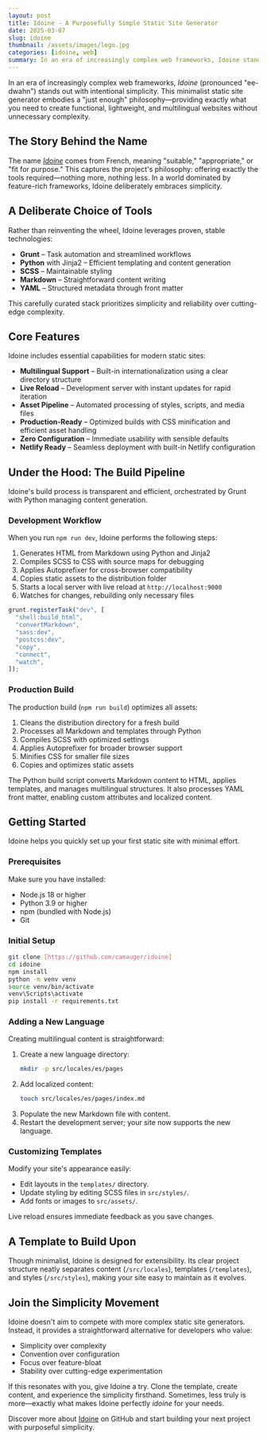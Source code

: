 ```yaml
---
layout: post
title: Idoine - A Purposefully Simple Static Site Generator
date: 2025-03-07
slug: idoine
thumbnail: /assets/images/lego.jpg
categories: [idoine, web]
summary: In an era of increasingly complex web frameworks, Idoine stands out with intentional simplicity.
---
```


In an era of increasingly complex web frameworks, _Idoine_ (pronounced "ee-dwahn") stands out with intentional simplicity. This minimalist static site generator embodies a "just enough" philosophy—providing exactly what you need to create functional, lightweight, and multilingual websites without unnecessary complexity.

## The Story Behind the Name

The name [_Idoine_](https://github.com/camauger/idoine) comes from French, meaning "suitable," "appropriate," or "fit for purpose." This captures the project's philosophy: offering exactly the tools required—nothing more, nothing less. In a world dominated by feature-rich frameworks, Idoine deliberately embraces simplicity.

## A Deliberate Choice of Tools

Rather than reinventing the wheel, Idoine leverages proven, stable technologies:

- **Grunt** – Task automation and streamlined workflows
- **Python** with Jinja2 – Efficient templating and content generation
- **SCSS** – Maintainable styling
- **Markdown** – Straightforward content writing
- **YAML** – Structured metadata through front matter

This carefully curated stack prioritizes simplicity and reliability over cutting-edge complexity.

## Core Features

Idoine includes essential capabilities for modern static sites:

- **Multilingual Support** – Built-in internationalization using a clear directory structure
- **Live Reload** – Development server with instant updates for rapid iteration
- **Asset Pipeline** – Automated processing of styles, scripts, and media files
- **Production-Ready** – Optimized builds with CSS minification and efficient asset handling
- **Zero Configuration** – Immediate usability with sensible defaults
- **Netlify Ready** – Seamless deployment with built-in Netlify configuration

## Under the Hood: The Build Pipeline

Idoine's build process is transparent and efficient, orchestrated by Grunt with Python managing content generation.

### Development Workflow

When you run `npm run dev`, Idoine performs the following steps:

1. Generates HTML from Markdown using Python and Jinja2
2. Compiles SCSS to CSS with source maps for debugging
3. Applies Autoprefixer for cross-browser compatibility
4. Copies static assets to the distribution folder
5. Starts a local server with live reload at `http://localhost:9000`
6. Watches for changes, rebuilding only necessary files

```javascript
grunt.registerTask("dev", [
  "shell:build_html",
  "convertMarkdown",
  "sass:dev",
  "postcss:dev",
  "copy",
  "connect",
  "watch",
]);
```

### Production Build

The production build (`npm run build`) optimizes all assets:

1. Cleans the distribution directory for a fresh build
2. Processes all Markdown and templates through Python
3. Compiles SCSS with optimized settings
4. Applies Autoprefixer for broader browser support
5. Minifies CSS for smaller file sizes
6. Copies and optimizes static assets

The Python build script converts Markdown content to HTML, applies templates, and manages multilingual structures. It also processes YAML front matter, enabling custom attributes and localized content.

## Getting Started

Idoine helps you quickly set up your first static site with minimal effort.

### Prerequisites

Make sure you have installed:

- Node.js 18 or higher
- Python 3.9 or higher
- npm (bundled with Node.js)
- Git

### Initial Setup

```bash
git clone [https://github.com/camauger/idoine]
cd idoine
npm install
python -m venv venv
source venv/bin/activate
venv\Scripts\activate
pip install -r requirements.txt
```

### Adding a New Language

Creating multilingual content is straightforward:

1. Create a new language directory:
   ```bash
   mkdir -p src/locales/es/pages
   ```
2. Add localized content:
   ```bash
   touch src/locales/es/pages/index.md
   ```
3. Populate the new Markdown file with content.
4. Restart the development server; your site now supports the new language.

### Customizing Templates

Modify your site's appearance easily:

- Edit layouts in the `templates/` directory.
- Update styling by editing SCSS files in `src/styles/`.
- Add fonts or images to `src/assets/`.

Live reload ensures immediate feedback as you save changes.

## A Template to Build Upon

Though minimalist, Idoine is designed for extensibility. Its clear project structure neatly separates content (`/src/locales`), templates (`/templates`), and styles (`/src/styles`), making your site easy to maintain as it evolves.

## Join the Simplicity Movement

Idoine doesn't aim to compete with more complex static site generators. Instead, it provides a straightforward alternative for developers who value:

- Simplicity over complexity
- Convention over configuration
- Focus over feature-bloat
- Stability over cutting-edge experimentation

If this resonates with you, give Idoine a try. Clone the template, create content, and experience the simplicity firsthand. Sometimes, less truly is more—exactly what makes Idoine perfectly _idoine_ for your needs.

Discover more about [Idoine](https://github.com/camauger/idoine) on GitHub and start building your next project with purposeful simplicity.
